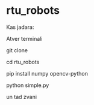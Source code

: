 # rtu_robots

Kas jadara:

Atver terminali

git clone

cd rtu_robots

pip install numpy opencv-python

python simple.py

un tad zvani
